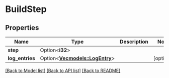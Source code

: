 # BuildStep

## Properties

Name | Type | Description | Notes
------------ | ------------- | ------------- | -------------
**step** | Option<**i32**> |  | 
**log_entries** | Option<[**Vec<models::LogEntry>**](LogEntry.md)> |  | [optional]

[[Back to Model list]](../README.md#documentation-for-models) [[Back to API list]](../README.md#documentation-for-api-endpoints) [[Back to README]](../README.md)


